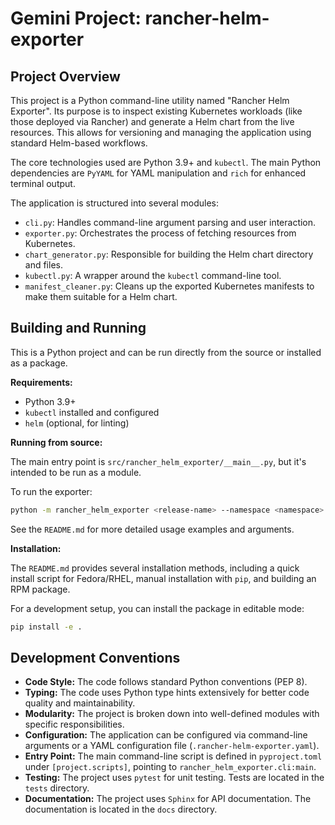 # Gemini Project: rancher-helm-exporter

## Project Overview

This project is a Python command-line utility named "Rancher Helm Exporter". Its purpose is to inspect existing Kubernetes workloads (like those deployed via Rancher) and generate a Helm chart from the live resources. This allows for versioning and managing the application using standard Helm-based workflows.

The core technologies used are Python 3.9+ and `kubectl`. The main Python dependencies are `PyYAML` for YAML manipulation and `rich` for enhanced terminal output.

The application is structured into several modules:
- `cli.py`: Handles command-line argument parsing and user interaction.
- `exporter.py`: Orchestrates the process of fetching resources from Kubernetes.
- `chart_generator.py`: Responsible for building the Helm chart directory and files.
- `kubectl.py`: A wrapper around the `kubectl` command-line tool.
- `manifest_cleaner.py`: Cleans up the exported Kubernetes manifests to make them suitable for a Helm chart.

## Building and Running

This is a Python project and can be run directly from the source or installed as a package.

**Requirements:**
*   Python 3.9+
*   `kubectl` installed and configured
*   `helm` (optional, for linting)

**Running from source:**

The main entry point is `src/rancher_helm_exporter/__main__.py`, but it's intended to be run as a module.

To run the exporter:
```bash
python -m rancher_helm_exporter <release-name> --namespace <namespace> --output-dir ./my-chart
```

See the `README.md` for more detailed usage examples and arguments.

**Installation:**

The `README.md` provides several installation methods, including a quick install script for Fedora/RHEL, manual installation with `pip`, and building an RPM package.

For a development setup, you can install the package in editable mode:
```bash
pip install -e .
```

## Development Conventions

*   **Code Style:** The code follows standard Python conventions (PEP 8).
*   **Typing:** The code uses Python type hints extensively for better code quality and maintainability.
*   **Modularity:** The project is broken down into well-defined modules with specific responsibilities.
*   **Configuration:** The application can be configured via command-line arguments or a YAML configuration file (`.rancher-helm-exporter.yaml`).
*   **Entry Point:** The main command-line script is defined in `pyproject.toml` under `[project.scripts]`, pointing to `rancher_helm_exporter.cli:main`.
*   **Testing:** The project uses `pytest` for unit testing. Tests are located in the `tests` directory.
*   **Documentation:** The project uses `Sphinx` for API documentation. The documentation is located in the `docs` directory.

